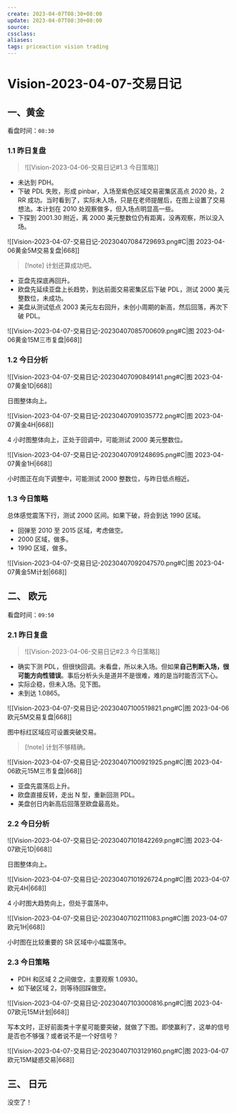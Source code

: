 ```yaml
---
create: 2023-04-07T08:30+08:00
update: 2023-04-07T08:30+08:00
source:
cssclass:
aliases:
tags: priceaction vision trading
---
```


# Vision-2023-04-07-交易日记

## 一、黄金

看盘时间：`08:30`

### 1.1 昨日复盘

> ![[Vision-2023-04-06-交易日记#1.3 今日策略]]

- 未达到 PDH。
- 下破 PDL 失败，形成 pinbar，入场至紫色区域交易密集区高点 2020 处，2 RR 成功。当时看到了，实际未入场，只是在老师提醒后，在图上设置了交易想法。本计划在 2010 处观察做多，但入场点明显高一些。
- 下探到 2001.30 附近，离 2000 美元整数位仍有距离，没再观察，所以没入场。

![[Vision-2023-04-07-交易日记-20230407084729693.png#C|图 2023-04-06黄金5M交易复盘|668]]

> [!note] 计划还算成功吧。

- 亚盘先探底再回升。
- 欧盘先延续亚盘上长趋势，到达前面交易密集区后下破 PDL，测试 2000 美元整数位，未成功。
- 美盘从测试低点 2003 美元左右回升，未创小周期的新高，然后回落，再次下破 PDL。

![[Vision-2023-04-07-交易日记-20230407085700609.png#C|图 2023-04-06黄金15M三市复盘|668]]

### 1.2 今日分析

![[Vision-2023-04-07-交易日记-20230407090849141.png#C|图 2023-04-07黄金1D|668]]

日图整体向上。

![[Vision-2023-04-07-交易日记-20230407091035772.png#C|图 2023-04-07黄金4H|668]]

4 小时图整体向上，正处于回调中，可能测试 2000 美元整数位。

![[Vision-2023-04-07-交易日记-20230407091248695.png#C|图 2023-04-07黄金1H|668]]

小时图正在向下调整中，可能测试 2000 整数位，与昨日低点相近。

### 1.3 今日策略

总体感觉震荡下行，测试 2000 区间。如果下破，将会到达 1990 区域。

- 回弹至 2010 至 2015 区域，考虑做空。
- 2000 区域，做多。
- 1990 区域，做多。

![[Vision-2023-04-07-交易日记-20230407092047570.png#C|图 2023-04-07黄金5M计划|668]]

## 二、 欧元

看盘时间：`09:50`

### 2.1 昨日复盘

> ![[Vision-2023-04-06-交易日记#2.3 今日策略]]

- 确实下测 PDL，但很快回调。未看盘，所以未入场。但如果**自己判断入场，很可能方向性错误**。事后分析头头是道并不是很难，难的是当时能否沉下心。
- 实际企稳，但未入场。见下图。
- 未到达 1.0865。

![[Vision-2023-04-07-交易日记-20230407100519821.png#C|图 2023-04-06欧元5M交易复盘|668]]

图中标红区域应可设置突破交易。

> [!note] 计划不够精确。

![[Vision-2023-04-07-交易日记-20230407100921925.png#C|图 2023-04-06欧元15M三市复盘|668]]

- 亚盘先震荡后上升。
- 欧盘直接反转，走出 N 型，重新回测 PDL。
- 美盘创日内新高后回落至欧盘最高处。

### 2.2 今日分析

![[Vision-2023-04-07-交易日记-20230407101842269.png#C|图 2023-04-07欧元1D|668]]

日图整体向上。

![[Vision-2023-04-07-交易日记-20230407101926724.png#C|图 2023-04-07欧元4H|668]]

4 小时图大趋势向上，但处于震荡中。

![[Vision-2023-04-07-交易日记-20230407102111083.png#C|图 2023-04-07欧元1H|668]]

小时图在比较重要的 SR 区域中小幅震荡中。

### 2.3 今日策略

- PDH 和区域 2 之间做空，主要观察 1.0930。
- 如下破区域 2，则等待回踩做空。

![[Vision-2023-04-07-交易日记-20230407103000816.png#C|图 2023-04-07欧元15M计划|668]]

写本文时，正好前面类十字星可能要突破，就做了下图。即使赢利了，这单的信号是否也不够强？或者说不是一个好信号？

![[Vision-2023-04-07-交易日记-20230407103129160.png#C|图 2023-04-07欧元15M疑惑交易|668]]

## 三、 日元

没空了！
